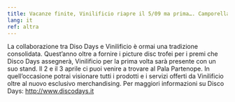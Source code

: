 ```yaml
---
title: Vacanze finite, Vinilificio riapre il 5/09 ma prima…. Camporella
lang: it
ref: altra
---
```


La collaborazione tra Diso Days e Vinilificio è ormai una tradizione consolidata. Quest’anno oltre a fornire i picture disc trofei per i premi che Disco Days assegnerà, Vinilificio per la prima volta sarà presente con un suo stand. Il 2 e il 3 aprile ci puoi venire a trovare al Pala Partenope. In quell’occasione potrai visionare tutti i prodotti e i servizi offerti da Vinilificio oltre al nuovo esclusivo merchandising.
Per maggiori informazioni su Disco Days: http://www.discodays.it

